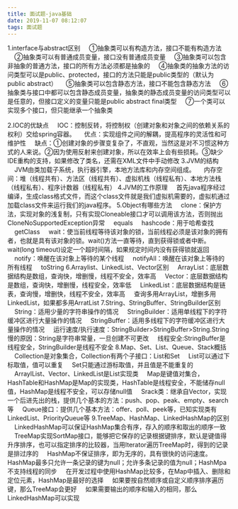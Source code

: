 ```yaml
---
title: 面试题-java基础
date: 2019-11-07 08:12:07
tags: 面试题
---
```

1.interface与abstract区别
&nbsp;&nbsp;&nbsp;&nbsp;①抽象类可以有构造方法，接口不能有构造方法
&nbsp;&nbsp;&nbsp;&nbsp;②抽象类可以有普通成员变量，接口没有普通成员变量
&nbsp;&nbsp;&nbsp;&nbsp;③抽象类可以包含非抽象的普通方法，接口的所有方法必须都是抽象的
&nbsp;&nbsp;&nbsp;&nbsp;④抽象类的抽象方法的访问类型可以是public、protected，接口的方法只能是public类型的（默认为public abstract）
&nbsp;&nbsp;&nbsp;&nbsp;⑤抽象类可以包含静态方法，接口不能包含静态方法
&nbsp;&nbsp;&nbsp;&nbsp;⑥抽象类与接口中都可以包含静态成员变量，抽象类的静态成员变量的访问类型可以是任意的，但接口定义的变量只能是public abstract final类型
&nbsp;&nbsp;&nbsp;&nbsp;⑦一个类可以实现多个接口，但只能继承一个抽象类
<!-- more -->
2.IOC的优缺点
&nbsp;&nbsp;&nbsp;&nbsp;IOC：控制反转，将控制权（创建对象和对象之间的依赖关系的权利）交给spring容器。
&nbsp;&nbsp;&nbsp;&nbsp;优点：实现组件之间的解耦，提高程序的灵活性和可维护性
&nbsp;&nbsp;&nbsp;&nbsp;缺点：①创建对象的步骤变复杂了，不直观，当然这是对不习惯这种方式的人来说。②因为使用反射来创建对象，所以在效率上会有些损耗。③缺少IDE重构的支持，如果修改了类名，还需在XML文件中手动修改
3.JVM的结构
&nbsp;&nbsp;&nbsp;&nbsp;JVM由类加载子系统，执行器引擎，本地方法库和内存空间组成。
&nbsp;&nbsp;&nbsp;&nbsp;内存空间：堆（线程共有）、方法区（线程共有）、虚拟机栈（线程私有）、本地方法栈（线程私有）、程序计数器（线程私有）
4.JVM的工作原理
&nbsp;&nbsp;&nbsp;&nbsp;首先java程序经过编译，生成class格式文件，而这个class文件就是我们虚拟机需要的，虚拟机通过加载class文件来运行我们的java程序。
5.Object有哪些方法
&nbsp;&nbsp;&nbsp;&nbsp;clone：保护方法，实现对象的浅复制，只有实现Cloneable接口才可以调用该方法，否则抛出CloneNoSupportedException异常
&nbsp;&nbsp;&nbsp;&nbsp;equals
&nbsp;&nbsp;&nbsp;&nbsp;hashcode：用于哈希查找
&nbsp;&nbsp;&nbsp;&nbsp;getClass
&nbsp;&nbsp;&nbsp;&nbsp;wait：使当前线程等待该对象的锁，当前线程必须是该对象的拥有者，也就是具有该对象的锁。wait()方法一直等待，直到获得锁或者中断。wait(long timeout)设定一个超时间隔，如果规定时间内没有获得锁就返回
&nbsp;&nbsp;&nbsp;&nbsp;notify：唤醒在该对象上等待的某个线程
&nbsp;&nbsp;&nbsp;&nbsp;notifyAll：唤醒在该对象上等待的所有线程
&nbsp;&nbsp;&nbsp;&nbsp;toString
6.Arraylist、LinkedList、Vector区别
&nbsp;&nbsp;&nbsp;&nbsp;ArrayList：底层数据结构是数组，查询快，增删慢，线程不安全，效率高
&nbsp;&nbsp;&nbsp;&nbsp;Vector：底层数据结构是数组，查询快，增删慢，线程安全，效率低
&nbsp;&nbsp;&nbsp;&nbsp;LinkedList：底层数据结构是链表，查询慢，增删快，线程不安全，效率高
&nbsp;&nbsp;&nbsp;&nbsp;查询多用ArrayList，增删多用LinkedList，如果都多用ArratList
7.String、StringBuffer、StringBuilder区别
&nbsp;&nbsp;&nbsp;&nbsp;String：适用少量的字符串操作的情况
&nbsp;&nbsp;&nbsp;&nbsp;StringBuilder：适用单线程下的字符缓冲区进行大量操作的情况
&nbsp;&nbsp;&nbsp;&nbsp;StringBuffer：适用多线程下的字符缓冲区进行大量操作的情况
&nbsp;&nbsp;&nbsp;&nbsp;运行速度/执行速度：StringBuilder>StringBuffer>String.String慢的原因：String是字符串常量，一旦创建不可更改
&nbsp;&nbsp;&nbsp;&nbsp;线程安全:StringBuffer是线程安全，StringBuilder是线程不安全
8.Map、Set、List、Queue、Stack概括
&nbsp;&nbsp;&nbsp;&nbsp;Collection是对象集合，Collection有两个子接口：List和Set
&nbsp;&nbsp;&nbsp;&nbsp;List可以通过下标取值，值可以重复
&nbsp;&nbsp;&nbsp;&nbsp;Set只能通过游标取值，并且值是不能重复的
&nbsp;&nbsp;&nbsp;&nbsp;ArraylList、Vector、LinkedList是List实现类
&nbsp;&nbsp;&nbsp;&nbsp;Map是键值对集合，HashTable和HashMap是Map的实现类，HashTable是线程安全，不能储存null值，HashMap是线程不安全，可以存储null值
&nbsp;&nbsp;&nbsp;&nbsp;Srack类：继承自Vector，实现一个后进先出的栈，提供几个基本的方法：push、pop、peak、empty、search等
&nbsp;&nbsp;&nbsp;&nbsp;Queue接口：提供几个基本方法：offer、poll、peek等，已知实现类有LinkedList、PriorityQueue等
9.TreeMap、HashMap、LinkedHashMap的区别
&nbsp;&nbsp;&nbsp;&nbsp;LinkedHashMap可以保证HashMap集合有序，存入的顺序和取出的顺序一致
&nbsp;&nbsp;&nbsp;&nbsp;TreeMap实现SortMap接口，能够把它保存的记录根据键排序，默认是键值得升序排序，也可以指定排序的比较器，当用Iterator遍历TreeMap时，得到的记录是排过序的
&nbsp;&nbsp;&nbsp;&nbsp;HashMap不保证排序，即为无序的，具有很快的访问速度。HashMap最多只允许一条记录的键为null；允许多条记录的值为null；HashMpa不支持线程的同步
&nbsp;&nbsp;&nbsp;&nbsp;在开发过程中使用HashMap比较多，在Map中插入、删除和定位元素，HashMap是最好的选择
&nbsp;&nbsp;&nbsp;&nbsp;如果要按自然顺序或自定义顺序排序遍历键，那么TreeMap会更好
&nbsp;&nbsp;&nbsp;&nbsp;如果需要输出的顺序和输入的相同，那么LinkedHashMap可以实现
&nbsp;&nbsp;